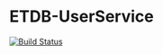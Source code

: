 # ETDB-UserService

[![Build Status](https://travis-ci.com/entertainment-database/Etdb.ReportingService.AspNetCore.svg?branch=master)](https://travis-ci.com/entertainment-database/Etdb.ReportingService.AspNetCore)
